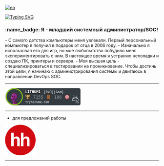 [![en](https://img.shields.io/badge/lang-en-blue.svg)](https://github.com/LITHUM1/LITHUM1/blob/main/README.md)

[![Typing SVG](https://readme-typing-svg.herokuapp.com?font=Fira+Code&pause=1000&random=false&width=435&lines=+%D0%97%D0%B4%D0%BE%D1%80%D0%BE%D0%B2%D0%BE!+%D0%AF+%D0%9D%D0%B0%D0%B1%D0%B8%D0%BB+-+Aka+LITHUM1)](https://git.io/typing-svg)


<h3 align="left"> :name_badge: Я - младший системный администратор/SOC!</h3>
<!-- BLOG-POST-LIST:START -->
- С самого детства компьютеры меня увлекали. Первый персональный компьютер я получил в подарок от отца в 2006 году.
- Изначально я использовал его для игр, но мое любопытство побудило меня экспериментировать с ним. В настоящее время я устраняю неполадки и создаю ПК, принтеры и сервера.
- Моя высшая цель - специализироваться в тестировании на проникновение. Чтобы достичь этой цели, я начинаю с администрирования системы и двигаюсь в направлении DevOps SOC.
<!-- BLOG-POST-LIST:END -->

---
[![tryhackme stats](https://raw.githubusercontent.com/LITHUM1/LITHUM1/main/assets/thm_propic.png)][TryHackme]

---

- для предложений работы
  
[![hh.ru](https://raw.githubusercontent.com//LITHUM1/LITHUM1/main/assets/hh.png)][hh.ru]

---










[tryhackme]: https://tryhackme.com/p/LITHUM1
[hh.ru]: [http://hh.ru](http://hh.ru/](https://kazan.hh.ru/resume/0de9e492ff09e5eb730039ed1f76594b573079))
